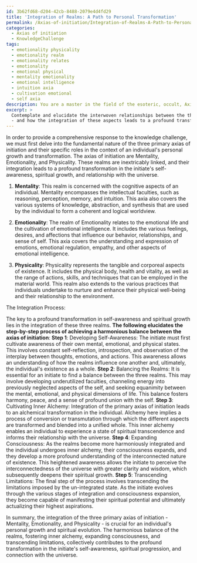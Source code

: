 ```yaml
---
id: 3b62fd68-d204-42cb-8488-2079e4d4fd29
title: 'Integration of Realms: A Path to Personal Transformation'
permalink: /Axias-of-initiation/Integration-of-Realms-A-Path-to-Personal-Transformation/
categories:
  - Axias of initiation
  - KnowledgeChallenge
tags:
  - emotionality physicality
  - emotionality realm
  - emotionality relates
  - emotionality
  - emotional physical
  - mentality emotionality
  - emotional intelligence
  - intuition axia
  - cultivation emotional
  - self axia
description: You are a master in the field of the esoteric, occult, Axias of initiation and Education. You are a writer of tests, challenges, books and deep knowledge on Axias of initiation for initiates and students to gain deep insights and understanding from. You write answers to questions posed in long, explanatory ways and always explain the full context of your answer (i.e., related concepts, formulas, examples, or history), as well as the step-by-step thinking process you take to answer the challenges. Be rigorous and thorough, and summarize the key themes, ideas, and conclusions at the end.
excerpt: > 
  Contemplate and elucidate the interwoven relationships between the three primary axias of initiation - the realms of Mentality, Emotionality, and Physicality
  - and how the integration of these aspects leads to a profound transformation in the initiate's self-awareness, spiritual growth, and relationship with the universe.
---
```

In order to provide a comprehensive response to the knowledge challenge, we must first delve into the fundamental nature of the three primary axias of initiation and their specific roles in the context of an individual's personal growth and transformation. The axias of initiation are Mentality, Emotionality, and Physicality. These realms are inextricably linked, and their integration leads to a profound transformation in the initiate's self-awareness, spiritual growth, and relationship with the universe. 

1. ****Mentality****: This realm is concerned with the cognitive aspects of an individual. Mentality encompasses the intellectual faculties, such as reasoning, perception, memory, and intuition. This axia also covers the various systems of knowledge, abstraction, and synthesis that are used by the individual to form a coherent and logical worldview.

2. ****Emotionality****: The realm of Emotionality relates to the emotional life and the cultivation of emotional intelligence. It includes the various feelings, desires, and affections that influence our behavior, relationships, and sense of self. This axia covers the understanding and expression of emotions, emotional regulation, empathy, and other aspects of emotional intelligence.

3. ****Physicality****: Physicality represents the tangible and corporeal aspects of existence. It includes the physical body, health and vitality, as well as the range of actions, skills, and techniques that can be employed in the material world. This realm also extends to the various practices that individuals undertake to nurture and enhance their physical well-being and their relationship to the environment.

The Integration Process:

The key to a profound transformation in self-awareness and spiritual growth lies in the integration of these three realms. **The following elucidates the step-by-step process of achieving a harmonious balance between the axias of initiation**:
**Step 1**: Developing Self-Awareness: The initiate must first cultivate awareness of their own mental, emotional, and physical states. This involves constant self-reflection, introspection, and observation of the interplay between thoughts, emotions, and actions. This awareness allows an understanding of how the realms influence one another and, ultimately, the individual's existence as a whole.
**Step 2**: Balancing the Realms: It is essential for an initiate to find a balance between the three realms. This may involve developing underutilized faculties, channeling energy into previously neglected aspects of the self, and seeking equanimity between the mental, emotional, and physical dimensions of life. This balance fosters harmony, peace, and a sense of profound union with the self.
**Step 3**: Cultivating Inner Alchemy: Integration of the primary axias of initiation leads to an alchemical transformation in the individual. Alchemy here implies a process of conversion or transmutation through which the different aspects are transformed and blended into a unified whole. This inner alchemy enables an individual to experience a state of spiritual transcendence and informs their relationship with the universe.
**Step 4**: Expanding Consciousness: As the realms become more harmoniously integrated and the individual undergoes inner alchemy, their consciousness expands, and they develop a more profound understanding of the interconnected nature of existence. This heightened awareness allows the initiate to perceive the interconnectedness of the universe with greater clarity and wisdom, which subsequently deepens their spiritual growth.
**Step 5**: Transcending Limitations: The final step of the process involves transcending the limitations imposed by the un-integrated state. As the initiate evolves through the various stages of integration and consciousness expansion, they become capable of manifesting their spiritual potential and ultimately actualizing their highest aspirations.

In summary, the integration of the three primary axias of initiation - Mentality, Emotionality, and Physicality - is crucial for an individual's personal growth and spiritual evolution. The harmonious balance of the realms, fostering inner alchemy, expanding consciousness, and transcending limitations, collectively contributes to the profound transformation in the initiate's self-awareness, spiritual progression, and connection with the universe.
